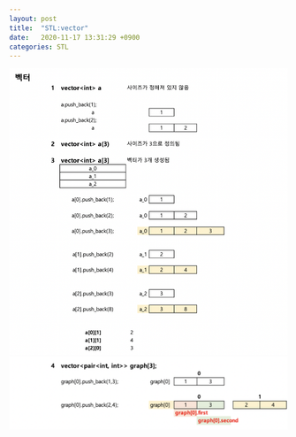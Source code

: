 ```yaml
---
layout: post
title:  "STL:vector"
date:   2020-11-17 13:31:29 +0900
categories: STL
---
```

<img src="/public/img/66-1.png" style="zoom:52%;"  />
<br/>
<img src="/public/img/66-2.png" style="zoom:52%;"  />
<br/>